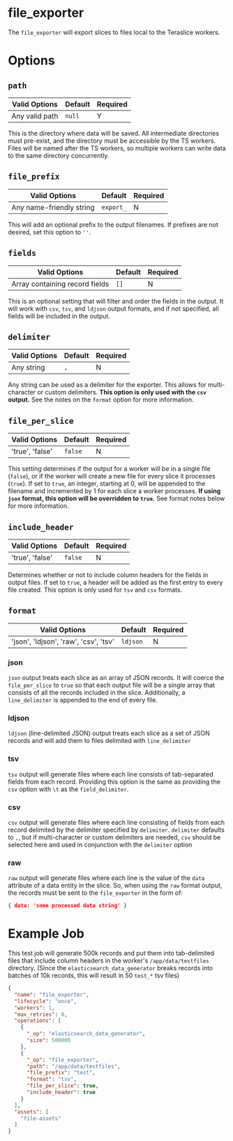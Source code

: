 # file_exporter

The `file_exporter` will export slices to files local to the Teraslice workers.

# Options

## `path`

| Valid Options | Default | Required |
| ----------- | ------- | -------- |
| Any valid path | `null` | Y |  

This is the directory where data will be saved. All intermediate directories must pre-exist, and the directory must be accessible by the TS workers. Files will be named after the TS workers, so multiple workers can write data to the same directory concurrently.

## `file_prefix`

| Valid Options | Default | Required |
| ----------- | ------- | -------- |
| Any name-friendly string | `export_` | N |  

This will add an optional prefix to the output filenames. If prefixes are not desired, set this option to `''`.

## `fields`

| Valid Options | Default | Required |
| ----------- | ------- | -------- |
| Array containing record fields | `[]` | N |  

This is an optional setting that will filter and order the fields in the output. It will work with `csv`, `tsv`, and `ldjson` output formats, and if not specified, all fields will be included in the output.

## `delimiter`

| Valid Options | Default | Required |
| ----------- | ------- | -------- |
| Any string | `,` | N |  

Any string can be used as a delimiter for the exporter. This allows for multi-character or custom delimiters. **This option is only used with the `csv` output.** See the notes on the `format` option for more information.

## `file_per_slice`

| Valid Options | Default | Required |
| ----------- | ------- | -------- |
| 'true', 'false' | `false` | N |  

This setting determines if the output for a worker will be in a single file (`false`), or if the worker will create a new file for every slice it processes  (`true`). If set to `true`, an integer, starting at 0, will be appended to the filename and incremented by 1 for each slice a worker processes. **If using `json` format, this option will be overridden to `true`.** See format notes below for more information.

## `include_header`

| Valid Options | Default | Required |
| ----------- | ------- | -------- |
| 'true', 'false' | `false` | N |  

Determines whether or not to include column headers for the fields in output files. If set to `true`, a header will be added as the first entry to every file created. This option is only used for `tsv` and `csv` formats.

## `format`

| Valid Options | Default | Required |
| ----------- | ------- | -------- |
| 'json', 'ldjson', 'raw', 'csv', 'tsv' | `ldjson` | N |  

### json

`json` output treats each slice as an array of JSON records. It will coerce the `file_per_slice` to `true` so that each output file will be a single array that consists of all the records included in the slice. Additionally, a `line_delimiter` is appended to the end of every file.

### ldjson

`ldjson` (line-delimited JSON) output treats each slice as a set of  JSON records and will add them to files delimited with `line_delimiter`

### tsv

`tsv` output will generate files where each line consists of tab-separated fields from each record. Providing this option is the same as providing the `csv` option with `\t` as the `field_delimiter`.

### csv

`csv` output will generate files where each line consisting of fields from each record delimited by the delimiter specified by `delimiter`. `delimiter` defaults to `,`, but if multi-character or custom delimiters are needed, `csv` should be selected here and used in conjunction with the `delimiter` option

### raw

`raw` output will generate files where each line is the value of the `data` attribute of a data entity in the slice. So, when using the `raw` format output, the records must be sent to the `file_exporter` in the form of:  

```json
{ data: 'some processed data string' }
```

# Example Job  

This test job will generate 500k records and put them into tab-delimited files that include column headers in the worker's `/app/data/testfiles` directory. (Since the `elasticsearch_data_generator` breaks records into batches of 10k records, this will result in 50 `test_*` tsv files)

```json
{
  "name": "file_exporter",
  "lifecycle": "once",
  "workers": 1,
  "max_retries": 0,
  "operations": [
    {
      "_op": "elasticsearch_data_generator",
      "size": 500000
    },
    {
      "_op": "file_exporter",
      "path": "/app/data/testfiles",
      "file_prefix": "test",
      "format": "tsv",
      "file_per_slice": true,
      "include_header": true
    }
  ],
  "assets": [
    "file-assets"
  ]
}
```

